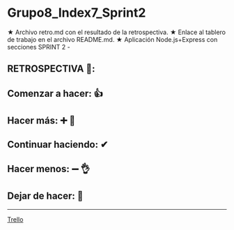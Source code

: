 # Grupo8_Index7_Sprint2
★ Archivo retro.md con el resultado de la retrospectiva. ★ Enlace al tablero de trabajo en el archivo README.md. ★ Aplicación Node.js+Express con secciones
SPRINT 2  - 
## RETROSPECTIVA 🔁:



## **Comenzar a hacer**: 👍






## **Hacer más**: ➕ 💪






## **Continuar haciendo**: ✔






## **Hacer menos**:  ➖ 👌





## **Dejar de hacer**: 🚫



--- 

[Trello](https://trello.com/b/rV7zv3I4/grupo8index7a-rrayces)  


